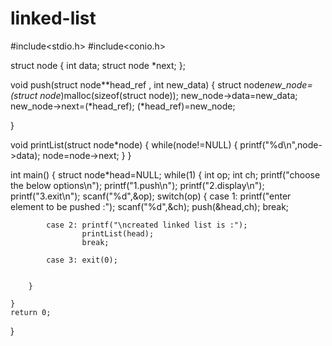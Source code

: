 # linked-list
#include<stdio.h>
#include<conio.h>

struct node
{
    int data;
    struct node *next;
};

void push(struct node**head_ref , int new_data)
{
    struct node*new_node=(struct node*)malloc(sizeof(struct node));
    new_node->data=new_data;
    new_node->next=(*head_ref);
    (*head_ref)=new_node;

}

void printList(struct node*node)
{
    while(node!=NULL)
    {
        printf("%d\n",node->data);
        node=node->next;
    }
}

int main()
{
    struct node*head=NULL;
    while(1)
    {
        int op;
        int ch;
        printf("choose the below options\n");
        printf("1.push\n");
        printf("2.display\n");
        printf("3.exit\n");
        scanf("%d",&op);
        switch(op)
        {
            case 1: printf("enter element to be pushed :");
                    scanf("%d",&ch);
                    push(&head,ch);
                    break;
                   
                   
            case 2: printf("\ncreated linked list is :");
                    printList(head);
                    break;
                   
            case 3: exit(0);


        }
       
    }
    return 0;
}
